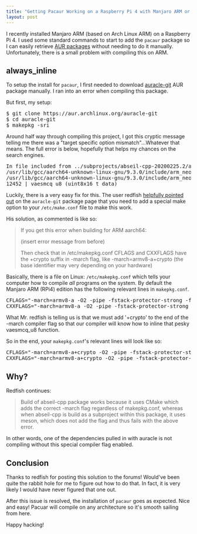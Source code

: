 ```yaml
---
title: "Getting Pacaur Working on a Raspberry Pi 4 with Manjaro ARM or Arch Linux"
layout: post
---
```


I recently installed Manjaro ARM (based on Arch Linux ARM) on a Raspberry Pi 4.
I used some standard commands to start to add the `pacaur` package so I can easily retrieve [AUR packages](https://wiki.archlinux.org/index.php/Arch_User_Repository) without needing to do it manually.
Unfortunately, there is a small problem with compiling this on ARM.

## always_inline 

To setup the install for `pacaur`, I first needed to download [auracle-git](https://aur.archlinux.org/packages/auracle-git) AUR package manually.
I ran into an error when compiling this package.

But first, my setup:
<pre class="terminal">
$ git clone https://aur.archlinux.org/auracle-git
$ cd auracle-git
$ makepkg -sri
</pre>

Around half way through compiling this project, I got this cryptic message telling me there was a "target specific option mismatch"...Whatever that means.
The full error is below, hopefully that helps my chances on the search engines.

<pre class="terminal">
In file included from ../subprojects/abseil-cpp-20200225.2/absl/random/internal/randen_hwaes.cc:225:
/usr/lib/gcc/aarch64-unknown-linux-gnu/9.3.0/include/arm_neon.h: In function 'Vector128 {anonymous}::AesRound(const Vector128&, const Vector128&)':
/usr/lib/gcc/aarch64-unknown-linux-gnu/9.3.0/include/arm_neon.h:12452:1: error: inlining failed in call to always_inline 'uint8x16_t vaesmcq_u8(uint8x16_t)': target specific option mismatch
12452 | vaesmcq_u8 (uint8x16_t data)
</pre>

Luckily, there is a very easy fix for this.
The user redfish [helpfully pointed out](https://aur.archlinux.org/packages/auracle-git#comment-762117)
on the `auracle-git` package page that you need to add a special make option to your `/etc/make.conf` file to make this work.

His solution, as commented is like so:

> If you get this error when building for ARM aarch64:
>
> (insert error message from before)
>
> Then check that in /etc/makepkg.conf CFLAGS and CXXFLAGS have the +crypto suffix in -march flag, like -march=armv8-a+crypto (the base identifier may very depending on your hardware)

Basically, there is a file on Linux: `/etc/makepkg.conf` which tells your computer how to compile *all* programs on the system.
By default the Manjaro ARM (RPi4) edition has the following relevant lines in `makepkg.conf`.

<pre class="file">
CFLAGS="-march=armv8-a -O2 -pipe -fstack-protector-strong -fno-plt"
CXXFLAGS="-march=armv8-a -O2 -pipe -fstack-protector-strong -fno-plt"
</pre>

What Mr. redfish is telling us is that we must add '+crypto' to the end of the -march compiler flag so that our compiler will know how to inline that pesky vaesmcq_u8 function.

So in the end, your `makepkg.conf`'s relevant lines will look like so:
<pre class="file">
CFLAGS="-march=armv8-a+crypto -O2 -pipe -fstack-protector-strong -fno-plt"
CXXFLAGS="-march=armv8-a+crypto -O2 -pipe -fstack-protector-strong -fno-plt"
</pre>

## Why?

Redfish continues:

> Build of abseil-cpp package works because it uses CMake which adds the correct -march flag regardless of makepkg.conf, whereas when abseil-cpp is build as a subproject within this package, it uses meson, which does not add the flag and thus fails with the above error.

In other words, one of the dependencies pulled in with auracle is not compiling without this special compiler flag enabled.


## Conclusion

Thanks to redfish for posting this solution to the forums!
Would've been quite the rabbit hole for me to figure out how to do that.
In fact, it is very likely I would have never figured that one out.

After this issue is resolved, the installation of `pacaur` goes as expected. Nice and easy!
Pacuar will compile on any architecture so it's smooth sailing from here.

Happy hacking!
